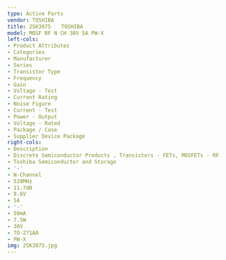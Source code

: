 ```yaml
---
type: Active Parts
vendor: TOSHIBA
title: 2SK3075　　TOSHIBA
model: MOSF RF N CH 30V 5A PW-X
left-cols:
- Product Attributes
- Categories
- Manufacturer
- Series
- Transistor Type
- Frequency
- Gain
- Voltage - Test
- Current Rating
- Noise Figure
- Current - Test
- Power - Output
- Voltage - Rated
- Package / Case
- Supplier Device Package
right-cols:
- Description
- Discrete Semiconductor Products , Transistors - FETs, MOSFETs - RF
- Toshiba Semiconductor and Storage
- '-'
- N-Channel
- 520MHz
- 11.7dB
- 9.6V
- 5A
- '-'
- 50mA
- 7.5W
- 30V
- TO-271AA
- PW-X
img: 2SK3075.jpg
---
```

